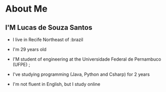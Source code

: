 # About Me

## I'M Lucas de Souza Santos

* I live in Recife  Northeast of :brazil

* I'm 29 years old

* I'M student of engineering at the Universidade Federal de Pernambuco (UFPE) ;

* I've studying programming (Java, Python and Csharp) for 2 years

* I'm not fluent in English, but I study online
